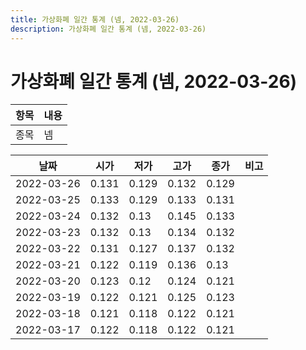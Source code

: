 ```yaml
---
title: 가상화폐 일간 통계 (넴, 2022-03-26)
description: 가상화폐 일간 통계 (넴, 2022-03-26)
---
```


가상화폐 일간 통계 (넴, 2022-03-26)
===

|항목|내용|
|--|--|
|종목|넴||마켓|KRW-XEM||종류|일 단위 캔들||기간|2022-03-17T09:00:00 - 2022-03-26T09:00:00|

|날짜|시가|저가|고가|종가|비고|
|--|--|--|--|--|--|
|2022-03-26|0.131|0.129|0.132|0.129|    |
|2022-03-25|0.133|0.129|0.133|0.131|    |
|2022-03-24|0.132|0.13|0.145|0.133|    |
|2022-03-23|0.132|0.13|0.134|0.132|    |
|2022-03-22|0.131|0.127|0.137|0.132|    |
|2022-03-21|0.122|0.119|0.136|0.13|    |
|2022-03-20|0.123|0.12|0.124|0.121|    |
|2022-03-19|0.122|0.121|0.125|0.123|    |
|2022-03-18|0.121|0.118|0.122|0.121|    |
|2022-03-17|0.122|0.118|0.122|0.121|    |

